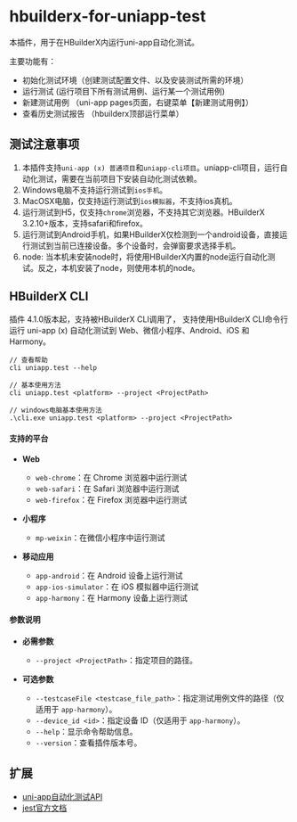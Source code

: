 # hbuilderx-for-uniapp-test

本插件，用于在HBuilderX内运行uni-app自动化测试。

主要功能有：

- 初始化测试环境（创建测试配置文件、以及安装测试所需的环境）
- 运行测试 (运行项目下所有测试用例、运行某一个测试用例)
- 新建测试用例 （uni-app pages页面，右键菜单【新建测试用例】）
- 查看历史测试报告 （hbuilderx顶部运行菜单）

## 测试注意事项

1. 本插件支持`uni-app (x) 普通项目`和`uniapp-cli项目`。uniapp-cli项目，运行自动化测试，需要在当前项目下安装自动化测试依赖。
2. Windows电脑不支持运行测试到`ios手机`。
3. MacOSX电脑，仅支持运行测试到`ios模拟器`，不支持ios真机。
4. 运行测试到H5，仅支持`chrome`浏览器，不支持其它浏览器。HBuilderX 3.2.10+版本，支持safari和firefox。 
5. 运行测试到Android手机，如果HBuilderX仅检测到一个android设备，直接运行测试到当前已连接设备。多个设备时，会弹窗要求选择手机。
6. node: 当本机未安装node时，将使用HBuilderX内置的node运行自动化测试。反之，本机安装了node，则使用本机的node。

## HBuilderX CLI

插件 4.1.0版本起，支持被HBuilderX CLI调用了， 支持使用HBuilderX CLI命令行运行 uni-app (x) 自动化测试到 Web、微信小程序、Android、iOS 和 Harmony。

```shell
// 查看帮助
cli uniapp.test --help

// 基本使用方法
cli uniapp.test <platform> --project <ProjectPath>

// windows电脑基本使用方法
.\cli.exe uniapp.test <platform> --project <ProjectPath>
```

#### 支持的平台

- **Web**
  - `web-chrome`：在 Chrome 浏览器中运行测试
  - `web-safari`：在 Safari 浏览器中运行测试
  - `web-firefox`：在 Firefox 浏览器中运行测试

- **小程序**
  - `mp-weixin`：在微信小程序中运行测试

- **移动应用**
  - `app-android`：在 Android 设备上运行测试
  - `app-ios-simulator`：在 iOS 模拟器中运行测试
  - `app-harmony`：在 Harmony 设备上运行测试

#### 参数说明

- **必需参数**
  - `--project <ProjectPath>`：指定项目的路径。

- **可选参数**
  - `--testcaseFile <testcase_file_path>`：指定测试用例文件的路径（仅适用于 `app-harmony`）。
  - `--device_id <id>`：指定设备 ID（仅适用于 `app-harmony`）。
  - `--help`：显示命令帮助信息。
  - `--version`：查看插件版本号。

## 扩展

- [uni-app自动化测试API](https://uniapp.dcloud.io/collocation/auto/quick-start)
- [jest官方文档](https://www.jestjs.cn/)
